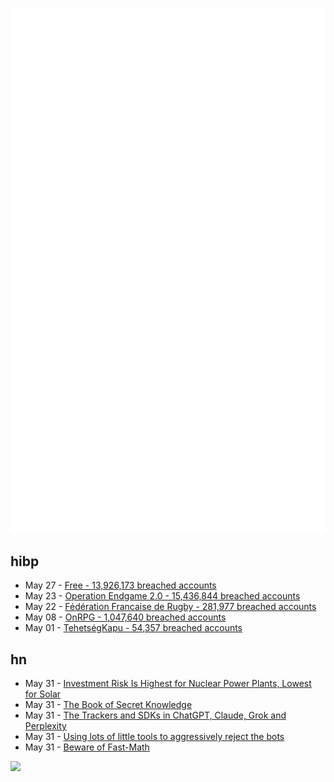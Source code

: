 ![Metrics](https://raw.githubusercontent.com/phixion/phixion/master/metrics.svg)

## hibp

<!--
for https://github.com/phixion/phixion/blob/main/.github/workflows/feeds.yml
-->
<!--START_SECTION:haveibeenpwnd-->
- May 27 - [Free - 13,926,173 breached accounts](https://haveibeenpwned.com/Breach/FreeMobile)
- May 23 - [Operation Endgame 2.0 - 15,436,844 breached accounts](https://haveibeenpwned.com/Breach/OperationEndgame2)
- May 22 - [Fédération Francaise de Rugby - 281,977 breached accounts](https://haveibeenpwned.com/Breach/FFR)
- May 08 - [OnRPG - 1,047,640 breached accounts](https://haveibeenpwned.com/Breach/OnRPG)
- May 01 - [TehetségKapu - 54,357 breached accounts](https://haveibeenpwned.com/Breach/TehetsegKapu)
<!--END_SECTION:haveibeenpwnd-->

## hn

<!--
for https://github.com/phixion/phixion/blob/main/.github/workflows/feeds.yml
-->
<!--START_SECTION:hn-->
- May 31 - [Investment Risk Is Highest for Nuclear Power Plants, Lowest for Solar](https://www.bu.edu/igs/2025/05/19/investment-risk-for-energy-infrastructure-construction-is-highest-for-nuclear-power-plants-lowest-for-solar/)
- May 31 - [The Book of Secret Knowledge](https://github.com/trimstray/the-book-of-secret-knowledge)
- May 31 - [The Trackers and SDKs in ChatGPT, Claude, Grok and Perplexity](https://jamesoclaire.com/2025/05/31/the-trackers-and-sdks-in-chatgpt-claude-grok-and-perplexity/)
- May 31 - [Using lots of little tools to aggressively reject the bots](https://lambdacreate.com/posts/68)
- May 31 - [Beware of Fast-Math](https://simonbyrne.github.io/notes/fastmath/)
<!--END_SECTION:hn-->

<!--
for https://yhype.me
-->
![](https://hit.yhype.me/github/profile?user_id=13013670)
